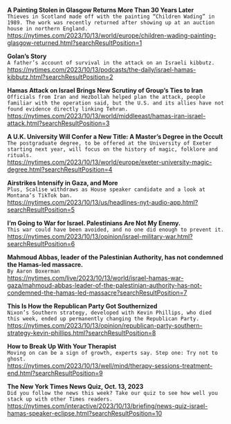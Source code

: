 **A Painting Stolen in Glasgow Returns More Than 30 Years Later**\
`Thieves in Scotland made off with the painting “Children Wading” in 1989. The work was recently returned after showing up at an auction house in northern England.`\
https://nytimes.com/2023/10/13/world/europe/children-wading-painting-glasgow-returned.html?searchResultPosition=1

**Golan’s Story**\
`A father’s account of survival in the attack on an Israeli kibbutz.`\
https://nytimes.com/2023/10/13/podcasts/the-daily/israel-hamas-kibbutz.html?searchResultPosition=2

**Hamas Attack on Israel Brings New Scrutiny of Group’s Ties to Iran**\
`Officials from Iran and Hezbollah helped plan the attack, people familiar with the operation said, but the U.S. and its allies have not found evidence directly linking Tehran.`\
https://nytimes.com/2023/10/13/world/middleeast/hamas-iran-israel-attack.html?searchResultPosition=3

**A U.K. University Will Confer a New Title: A Master’s Degree in the Occult**\
`The postgraduate degree, to be offered at the University of Exeter starting next year, will focus on the history of magic, folklore and rituals.`\
https://nytimes.com/2023/10/13/world/europe/exeter-university-magic-degree.html?searchResultPosition=4

**Airstrikes Intensify in Gaza, and More**\
`Plus, Scalise withdraws as House speaker candidate and a look at Montana’s TikTok ban.`\
https://nytimes.com/2023/10/13/us/headlines-nyt-audio-app.html?searchResultPosition=5

**I’m Going to War for Israel. Palestinians Are Not My Enemy.**\
`This war could have been avoided, and no one did enough to prevent it.`\
https://nytimes.com/2023/10/13/opinion/israel-military-war.html?searchResultPosition=6

**Mahmoud Abbas, leader of the Palestinian Authority, has not condemned the Hamas-led massacre.**\
`By Aaron Boxerman`\
https://nytimes.com/live/2023/10/13/world/israel-hamas-war-gaza/mahmoud-abbas-leader-of-the-palestinian-authority-has-not-condemned-the-hamas-led-massacre?searchResultPosition=7

**This Is How the Republican Party Got Southernized**\
`Nixon’s Southern strategy, developed with Kevin Phillips, who died this week, ended up permanently changing the Republican Party.`\
https://nytimes.com/2023/10/13/opinion/republican-party-southern-strategy-kevin-phillips.html?searchResultPosition=8

**How to Break Up With Your Therapist**\
`Moving on can be a sign of growth, experts say. Step one: Try not to ghost.`\
https://nytimes.com/2023/10/13/well/mind/therapy-sessions-treatment-end.html?searchResultPosition=9

**The New York Times News Quiz, Oct. 13, 2023**\
`Did you follow the news this week? Take our quiz to see how well you stack up with other Times readers.`\
https://nytimes.com/interactive/2023/10/13/briefing/news-quiz-israel-hamas-speaker-eclipse.html?searchResultPosition=10

